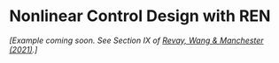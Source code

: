 # Nonlinear Control Design with REN

*[Example coming soon. See Section IX of [Revay, Wang & Manchester (2021)](https://doi.org/10.48550/arXiv.2104.05942).]*